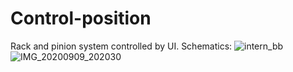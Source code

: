# Control-position
Rack and pinion system controlled by UI.
Schematics:
![intern_bb](https://user-images.githubusercontent.com/72491435/96283019-3325af80-0fe4-11eb-9f34-bd366d48b67b.png)
![IMG_20200909_202030](https://user-images.githubusercontent.com/72491435/96282927-0a9db580-0fe4-11eb-8bf2-043004b93d16.jpg)
